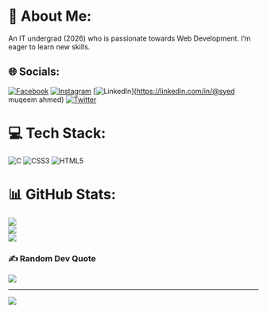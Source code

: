 # 💫 About Me:
An IT undergrad (2026) who is passionate towards Web Development. I’m eager to learn new skills.


## 🌐 Socials:
[![Facebook](https://img.shields.io/badge/Facebook-%231877F2.svg?logo=Facebook&logoColor=white)](https://facebook.com/@syedmuqeem03) [![Instagram](https://img.shields.io/badge/Instagram-%23E4405F.svg?logo=Instagram&logoColor=white)](https://instagram.com/@syed_muqeem_03) [![LinkedIn](https://img.shields.io/badge/LinkedIn-%230077B5.svg?logo=linkedin&logoColor=white)](https://linkedin.com/in/@syed muqeem ahmed) [![Twitter](https://img.shields.io/badge/Twitter-%231DA1F2.svg?logo=Twitter&logoColor=white)](https://twitter.com/@syedmuqeem03) 

# 💻 Tech Stack:
![C](https://img.shields.io/badge/c-%2300599C.svg?style=for-the-badge&logo=c&logoColor=white) ![CSS3](https://img.shields.io/badge/css3-%231572B6.svg?style=for-the-badge&logo=css3&logoColor=white) ![HTML5](https://img.shields.io/badge/html5-%23E34F26.svg?style=for-the-badge&logo=html5&logoColor=white)
# 📊 GitHub Stats:
![](https://github-readme-stats.vercel.app/api?username=syedmuqeem03&theme=dark&hide_border=false&include_all_commits=true&count_private=false)<br/>
![](https://github-readme-streak-stats.herokuapp.com/?user=syedmuqeem03&theme=dark&hide_border=false)<br/>
![](https://github-readme-stats.vercel.app/api/top-langs/?username=syedmuqeem03&theme=dark&hide_border=false&include_all_commits=true&count_private=false&layout=compact)

### ✍️ Random Dev Quote
![](https://quotes-github-readme.vercel.app/api?type=horizontal&theme=radical)

---
[![](https://visitcount.itsvg.in/api?id=syedmuqeem03&icon=0&color=0)](https://visitcount.itsvg.in)

<!-- Proudly created with GPRM ( https://gprm.itsvg.in ) -->
